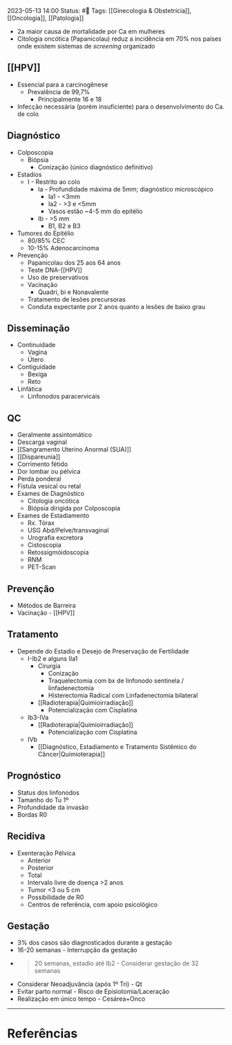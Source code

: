 2023-05-13 14:00
Status: #🌱 
Tags: [[Ginecologia & Obstetrícia]], [[Oncologia]], [[Patologia]]
<br/>
- 2a maior causa de mortalidade por Ca em mulheres
- Citologia oncótica (Papanicolau) reduz a incidência em 70% nos países onde existem sistemas de _screening_ organizado
## [[HPV]]
- Essencial para a carcinogênese
	- Prevalência de 99,7%
		- Principalmente 16 e 18
- Infecção necessária (porém insuficiente) para o desenvolvimento do Ca. de colo
## Diagnóstico
- Colposcopia
	- Biópsia
		- Conização (único diagnóstico definitivo)
- Estadios
	- I - Restrito ao colo
		- Ia - Profundidade máxima de 5mm; diagnóstico microscópico
			- Ia1 - <3mm
			- Ia2 - >3 e <5mm
			- Vasos estão ~4-5 mm do epitélio
		- Ib - >5 mm
			- B1, B2 e B3
- Tumores do Epitélio
	- 80/85% CEC
	- 10-15% Adenocarcinoma
- Prevenção
	- Papanicolau dos 25 aos 64 anos
	- Teste DNA-[[HPV]]
	- Uso de preservativos
	- Vacinação
		- Quadri, bi e Nonavalente
	- Tratamento de lesões precursoras
	- Conduta expectante por 2 anos quanto a lesões de baixo grau
## Disseminação
- Continuidade
	- Vagina
	- Útero
- Contiguidade
	- Bexiga
	- Reto
- Linfática
	- Linfonodos paracervicais
## QC
- Geralmente assintomático
- Descarga vaginal
- [[Sangramento Uterino Anormal (SUA)]]
- [[Dispareunia]]
- Corrimento fétido
- Dor lombar ou pélvica
- Perda ponderal
- Fístula vesical ou retal
- Exames de Diagnóstico
	- Citologia oncótica
	- Biópsia dirigida por Colposcopia
- Exames de Estadiamento
	- Rx. Tórax
	- USG Abd/Pelve/transvaginal
	- Urografia excretora
	- Cistoscopia
	- Retossigmóidoscopia
	- RNM
	- PET-Scan
## Prevenção
- Métodos de Barreira
- Vacinação - [[HPV]]
## Tratamento
- Depende do Estadio e Desejo de Preservação de Fertilidade
	- I-Ib2 e alguns IIa1
		- Cirurgia
			- Conização
			- Traquelectomia com bx de linfonodo sentinela / linfadenectomia
			- Histerectomia Radical com Linfadenectomia bilateral
		- [[Radioterapia|Quimioirradiação]]
			- Potencialização com Cisplatina
	- Ib3-IVa
		- [[Radioterapia|Quimioirradiação]]
			- Potencialização com Cisplatina
	- IVb
		- [[Diagnóstico, Estadiamento e Tratamento Sistêmico do Câncer|Quimioterapia]]
## Prognóstico
- Status dos linfonodos
- Tamanho do Tu 1º
- Profundidade da invasão
- Bordas R0 
## Recidiva
- Exenteração Pélvica
	- Anterior
	- Posterior
	- Total
	- Intervalo livre de doença >2 anos
	- Tumor <3 ou 5 cm
	- Possibilidade de R0
	- Centros de referência, com apoio psicológico
## Gestação
- 3% dos casos são diagnosticados durante a gestação
- 16-20 semanas - Interrupção da gestação
- >20 semanas, estadio até Ib2 - Considerar gestação de 32 semanas
- Considerar Neoadjuvância (após 1º Tri) - Qt
- Evitar parto normal - Risco de Episiotomia/Laceração
- Realização em único tempo - Cesárea+Onco
____
# Referências

